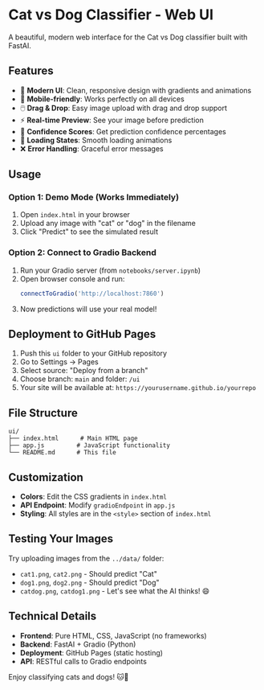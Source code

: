 # Cat vs Dog Classifier - Web UI

A beautiful, modern web interface for the Cat vs Dog classifier built with FastAI.

## Features

- 🎨 **Modern UI**: Clean, responsive design with gradients and animations
- 📱 **Mobile-friendly**: Works perfectly on all devices
- 🖱️ **Drag & Drop**: Easy image upload with drag and drop support
- ⚡ **Real-time Preview**: See your image before prediction
- 🎯 **Confidence Scores**: Get prediction confidence percentages
- 🔄 **Loading States**: Smooth loading animations
- ❌ **Error Handling**: Graceful error messages

## Usage

### Option 1: Demo Mode (Works Immediately)
1. Open `index.html` in your browser
2. Upload any image with "cat" or "dog" in the filename
3. Click "Predict" to see the simulated result

### Option 2: Connect to Gradio Backend
1. Run your Gradio server (from `notebooks/server.ipynb`)
2. Open browser console and run:
   ```javascript
   connectToGradio('http://localhost:7860')
   ```
3. Now predictions will use your real model!

## Deployment to GitHub Pages

1. Push this `ui` folder to your GitHub repository
2. Go to Settings → Pages
3. Select source: "Deploy from a branch"
4. Choose branch: `main` and folder: `/ui`
5. Your site will be available at: `https://yourusername.github.io/yourrepo`

## File Structure

```
ui/
├── index.html      # Main HTML page
├── app.js         # JavaScript functionality
└── README.md      # This file
```

## Customization

- **Colors**: Edit the CSS gradients in `index.html`
- **API Endpoint**: Modify `gradioEndpoint` in `app.js`
- **Styling**: All styles are in the `<style>` section of `index.html`

## Testing Your Images

Try uploading images from the `../data/` folder:
- `cat1.png`, `cat2.png` - Should predict "Cat"
- `dog1.png`, `dog2.png` - Should predict "Dog"
- `catdog.png`, `catdog1.png` - Let's see what the AI thinks! 😄

## Technical Details

- **Frontend**: Pure HTML, CSS, JavaScript (no frameworks)
- **Backend**: FastAI + Gradio (Python)
- **Deployment**: GitHub Pages (static hosting)
- **API**: RESTful calls to Gradio endpoints

Enjoy classifying cats and dogs! 🐱🐶 